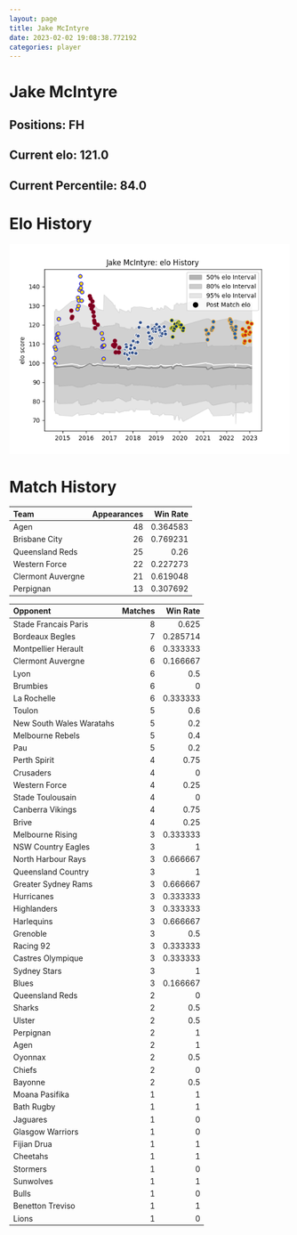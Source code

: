 ```yaml
---  
layout: page  
title: Jake McIntyre  
date: 2023-02-02 19:08:38.772192  
categories: player  
---
```

# Jake McIntyre

## Positions: FH

## Current elo: 121.0

## Current Percentile: 84.0

# Elo History


![elo history](history_JakeMcIntyre.png)
# Match History


| Team              |   Appearances |   Win Rate |
|:------------------|--------------:|-----------:|
| Agen              |            48 |   0.364583 |
| Brisbane City     |            26 |   0.769231 |
| Queensland Reds   |            25 |   0.26     |
| Western Force     |            22 |   0.227273 |
| Clermont Auvergne |            21 |   0.619048 |
| Perpignan         |            13 |   0.307692 |

| Opponent                 |   Matches |   Win Rate |
|:-------------------------|----------:|-----------:|
| Stade Francais Paris     |         8 |   0.625    |
| Bordeaux Begles          |         7 |   0.285714 |
| Montpellier Herault      |         6 |   0.333333 |
| Clermont Auvergne        |         6 |   0.166667 |
| Lyon                     |         6 |   0.5      |
| Brumbies                 |         6 |   0        |
| La Rochelle              |         6 |   0.333333 |
| Toulon                   |         5 |   0.6      |
| New South Wales Waratahs |         5 |   0.2      |
| Melbourne Rebels         |         5 |   0.4      |
| Pau                      |         5 |   0.2      |
| Perth Spirit             |         4 |   0.75     |
| Crusaders                |         4 |   0        |
| Western Force            |         4 |   0.25     |
| Stade Toulousain         |         4 |   0        |
| Canberra Vikings         |         4 |   0.75     |
| Brive                    |         4 |   0.25     |
| Melbourne Rising         |         3 |   0.333333 |
| NSW Country Eagles       |         3 |   1        |
| North Harbour Rays       |         3 |   0.666667 |
| Queensland Country       |         3 |   1        |
| Greater Sydney Rams      |         3 |   0.666667 |
| Hurricanes               |         3 |   0.333333 |
| Highlanders              |         3 |   0.333333 |
| Harlequins               |         3 |   0.666667 |
| Grenoble                 |         3 |   0.5      |
| Racing 92                |         3 |   0.333333 |
| Castres Olympique        |         3 |   0.333333 |
| Sydney Stars             |         3 |   1        |
| Blues                    |         3 |   0.166667 |
| Queensland Reds          |         2 |   0        |
| Sharks                   |         2 |   0.5      |
| Ulster                   |         2 |   0.5      |
| Perpignan                |         2 |   1        |
| Agen                     |         2 |   1        |
| Oyonnax                  |         2 |   0.5      |
| Chiefs                   |         2 |   0        |
| Bayonne                  |         2 |   0.5      |
| Moana Pasifika           |         1 |   1        |
| Bath Rugby               |         1 |   1        |
| Jaguares                 |         1 |   0        |
| Glasgow Warriors         |         1 |   0        |
| Fijian Drua              |         1 |   1        |
| Cheetahs                 |         1 |   1        |
| Stormers                 |         1 |   0        |
| Sunwolves                |         1 |   1        |
| Bulls                    |         1 |   0        |
| Benetton Treviso         |         1 |   1        |
| Lions                    |         1 |   0        |
